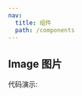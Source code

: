 ```yaml
---
nav:
  title: 组件
  path: /components
---
```


## Image 图片

代码演示:

<code src="./demo/basic.jsx" />

<API></API>
